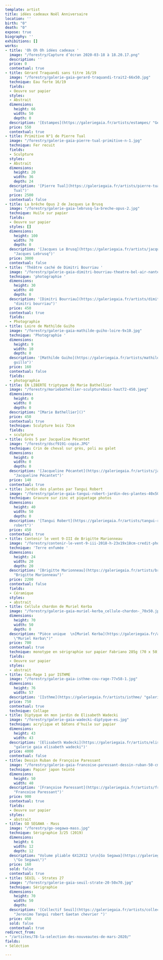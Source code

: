 ```yaml
---
template: artist
title: idées cadeaux Noël Anniversaire
location: ''
birth: "0"
death: "0"
expose: true
biography: ''
exhibitions: []
works:
- title: 'Oh Oh Oh idées cadeaux '
  image: "/forestry/Capture d’écran 2020-03-18 à 18.20.17.png"
  description: ''
  price: 0
  contextual: true
- title: Gérard Traquandi sans titre 16/19
  image: "/forestry/galerie-gaia-gerard-traquandi-trait2-66x50.jpg"
  technique: Eau forte 16/19
  fields:
  - Oeuvre sur papier
  styles:
  - Abstrait
  dimensions:
    height: 66
    width: 50
    depth: 0
  description: '[Estampes](https://galeriegaia.fr/artists/estampes/ "Gerard Traquandi")'
  price: 550
  contextual: true
- title: Primitive N°1 de Pierre Tual
  image: "/forestry/galerie-gaia-pierre-tual-primitive-n-1.jpg"
  technique: Fer recuit
  fields:
  - Sculpture
  styles:
  - Abstrait
  dimensions:
    height: 20
    width: 36
    depth: 24
  description: '[Pierre Tual](https://galeriegaia.fr/artists/pierre-tual/ "Pierre
    Tual")'
  price: 2500
  contextual: false
- title: La brêche Opus 2 de Jacques Le Brusq
  image: "/forestry/galerie-gaia-lebrusq-la-breche-opus-2.jpg"
  technique: Huile sur papier
  fields:
  - Oeuvre sur papier
  styles: []
  dimensions:
    height: 100
    width: 70
    depth: 0
  description: '[Jacques Le Brusq](https://galeriegaia.fr/artists/jacques-le-brusq/
    "Jacques Lebrusq")'
  price: 3000
  contextual: false
- title: 'Théâtre caché de Dimitri Bourriau '
  image: "/forestry/galerie-gaia-dimitri-bourriau-theatre-bel-air-nantes.jpg"
  technique: 'photographie '
  dimensions:
    height: 30
    width: 40
    depth: 0
  description: '[Dimitri Bourriau](https://galeriegaia.fr/artists/dimitri-bourriau/
    "dimitri bourriau")'
  price: 450
  contextual: true
  fields:
  - Photographie
- title: Loire de Mathilde Guiho
  image: "/forestry/galerie-gaia-mathilde-guiho-loire-9x10.jpg"
  technique: 'Photographie '
  dimensions:
    height: 9
    width: 10
    depth: 0
  description: '[Mathilde Guiho](https://galeriegaia.fr/artists/mathilde-guiho/ "mathilde
    guillo")'
  price: 160
  contextual: false
  fields:
  - photographie
- title: EN LIBERTE triptyque de Marie Bathellier
  image: "/forestry/mariebathellier-sculpturebois-haut72-450.jpeg"
  dimensions:
    height: 0
    width: 0
    depth: 0
  description: "[Marie Bathellier]()"
  price: 450
  contextual: true
  technique: Sculpture bois 72cm
  fields:
  - sculpture
- title: Grès 5 par Jacqueline Pécantet
  image: "/forestry/dscf9191-copie.JPG"
  technique: Crin de cheval sur grès, poli au galet
  dimensions:
    height: 0
    width: 0
    depth: 0
  description: '[Jacqueline Pécantet](https://galeriegaia.fr/artists/jacqueline-pecantet/
    "Jacqueline Pécantet")'
  price: 140
  contextual: true
- title: Jardin des plantes par Tangui Robert
  image: "/forestry/galerie-gaia-tangui-robert-jardin-des-plantes-40x50.jpg"
  technique: Gravure sur zinc et piquetage photos
  dimensions:
    height: 40
    width: 50
    depth: 0
  description: '[Tangui Robert](https://galeriegaia.fr/artists/tangui-robert/ "Tangui
    robert")'
  price: 450
  contextual: true
- title: Contenir le vent 9-III de Brigitte Marionneau
  image: "/forestry/contenir-le-vent-9-iii-2018-h-23x19x18cm-credit-photo-michael-franken.JPG"
  technique: 'Terre enfumée '
  dimensions:
    height: 24
    width: 20
    depth: 20
  description: '[Brigitte Marionneau](https://galeriegaia.fr/artists/brigitte-marionneau/
    "Brigitte Marionneau")'
  price: 2200
  contextual: false
  fields:
  - Céramique
  styles:
  - abstrait
- title: Cellule chardon de Muriel Kerba
  image: "/forestry/galerie-gaia-muriel-kerba_cellule-chardon-_70x50.jpg"
  dimensions:
    height: 70
    width: 50
    depth: 0
  description: "Pièce unique  \n[Muriel Kerba](https://galeriegaia.fr/artists/muriel-kerba/
    \"Muriel Kerba\")"
  price: 700
  contextual: true
  technique: monotype en sérigraphie sur papier Fabriano 285g (70 x 50)
  fields:
  - Oeuvre sur papier
  styles:
  - abstrait
- title: Cou-Rage 1 par ISTHME
  image: "/forestry/galerie-gaia-isthme-cou-rage-77x58-1.jpg"
  dimensions:
    height: 76
    width: 57
  description: '[Isthme](https://galeriegaia.fr/artists/isthme/ "galerie gaia isthme")'
  price: 750
  contextual: true
  technique: Collage
- title: Diptyque en mon jardin de Elisabeth Wadecki
  image: "/forestry/galerie-gaia-wadecki-diptyque-es.jpg"
  technique: acrylique et bâtons d'huile sur papier
  dimensions:
    height: 43
    width: 43
  description: '[Elisabeth Wadecki](https://galeriegaia.fr/artists/elisabeth-wadecki/
    "galerie gaia elisabeth wadecki")'
  price: 4000
  contextual: false
- title: Dessin Ruban de Françoise Paressant
  image: "/forestry/galerie-gaia-francoise-paressant-dessin-ruban-50-cm-x-40cm-2016.jpg"
  technique: Papier japon teinté
  dimensions:
    height: 50
    width: 40
  description: '[Françoise Paressant](https://galeriegaia.fr/artists/francoise-paressant-1/
    "Francoise Paressant")'
  price: 900
  contextual: true
  fields:
  - Oeuvre sur papier
  styles:
  - abstrait
- title: GO SEGAWA - Mass
  image: "/forestry/go-segawa-mass.jpg"
  technique: Sérigraphie 3/25 (2019)
  dimensions:
    height: 6
    width: 12
    depth: 12
  description: "Volume pliable 6X12X12 \n\n[Go Segawa](https://galeriegaia.fr/artists/go-segawa/
    \"Go Segawa\")"
  price: 160
  sold: false
  contextual: true
- title: SEUIL - Strates 27
  image: "/forestry/galerie-gaia-seuil-strate-20-50x70.jpg"
  technique: Sérigraphie
  dimensions:
    height: 70
    width: 50
    depth: 
  description: '[Collectif Seuil](https://galeriegaia.fr/artists/collectif-jeronimo-gaetan-chevrier-tangui-robert/
    "Jeronimo Tangui robert Gaetan chevrier ")'
  price: 450
  sold: false
  contextual: true
redirect_from:
- "/artistes/78-la-selection-des-nouveautes-de-mars-2020/"
fields:
- Séléction

---
```

